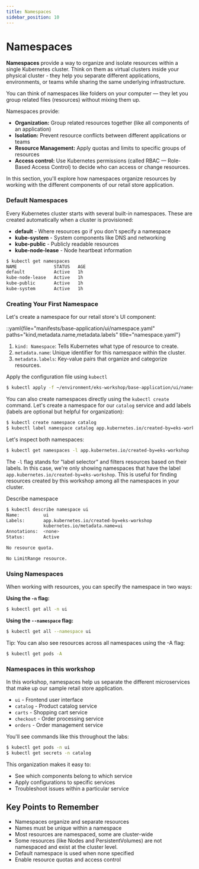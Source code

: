 ```yaml
---
title: Namespaces
sidebar_position: 10
---
```


# Namespaces

**Namespaces** provide a way to organize and isolate resources within a single Kubernetes cluster. Think on them as virtual clusters inside your physical cluster - they help you separate different applications, environments, or teams while sharing the same underlying infrastructure.

You can think of namespaces like folders on your computer — they let you group related files (resources) without mixing them up.

Namespaces provide:
- **Organization:** Group related resources together (like all components of an application)
- **Isolation:** Prevent resource conflicts between different applications or teams
- **Resource Management:** Apply quotas and limits to specific groups of resources
- **Access control:** Use Kubernetes permissions (called RBAC — Role-Based Access Control) to decide who can access or change resources.

In this section, you'll explore how namespaces organize resources by working with the different components of our retail store application.

### Default Namespaces
Every Kubernetes cluster starts with several built-in namespaces. These are created automatically when a cluster is provisioned:

- **default** - Where resources go if you don't specify a namespace
- **kube-system** - System components like DNS and networking
- **kube-public** - Publicly readable resources
- **kube-node-lease** - Node heartbeat information

```bash
$ kubectl get namespaces
NAME              STATUS   AGE
default           Active   1h
kube-node-lease   Active   1h
kube-public       Active   1h
kube-system       Active   1h
```

### Creating Your First Namespace
Let's create a namespace for our retail store's UI component:

::yaml{file="manifests/base-application/ui/namespace.yaml" paths="kind,metadata.name,metadata.labels" title="namespace.yaml"}

1. `kind: Namespace`: Tells Kubernetes what type of resource to create.
2. `metadata.name`: Unique identifier for this namespace within the cluster.
3. `metadata.labels`: Key-value pairs that organize and categorize resources.

Apply the configuration file using `kubectl`
```bash
$ kubectl apply -f ~/environment/eks-workshop/base-application/ui/namespace.yaml
```

You can also create namespaces directly using the `kubectl create` command. Let's create a namespace for our `catalog` service and add labels (labels are optional but helpful for organization):

```bash
$ kubectl create namespace catalog
$ kubectl label namespace catalog app.kubernetes.io/created-by=eks-workshop
```

Let's inspect both namespaces:
```bash
$ kubectl get namespaces -l app.kubernetes.io/created-by=eks-workshop
```

The `-l` flag stands for "label selector" and filters resources based on their labels. In this case, we're only showing namespaces that have the label `app.kubernetes.io/created-by=eks-workshop`. This is useful for finding resources created by this workshop among all the namespaces in your cluster.

Describe namespace
```bash
$ kubectl describe namespace ui
Name:         ui
Labels:       app.kubernetes.io/created-by=eks-workshop
              kubernetes.io/metadata.name=ui
Annotations:  <none>
Status:       Active

No resource quota.

No LimitRange resource.
```

### Using Namespaces
When working with resources, you can specify the namespace in two ways:

**Using the `-n` flag:**
```bash
$ kubectl get all -n ui
```

**Using the `--namespace` flag:**
```bash
$ kubectl get all --namespace ui
```


Tip: You can also see resources across all namespaces using the -A flag:

```bash
$ kubectl get pods -A
```

### Namespaces in this workshop
In this workshop, namespaces help us separate the different microservices that make up our sample retail store application.

- `ui` - Frontend user interface
- `catalog` - Product catalog service
- `carts` - Shopping cart service
- `checkout` - Order processing service
- `orders` - Order management service

You'll see commands like this throughout the labs:
```bash
$ kubectl get pods -n ui
$ kubectl get secrets -n catalog
```

This organization makes it easy to:
* See which components belong to which service
* Apply configurations to specific services
* Troubleshoot issues within a particular service

## Key Points to Remember
* Namespaces organize and separate resources
* Names must be unique within a namespace
* Most resources are namespaced, some are cluster-wide
* Some resources (like Nodes and PersistentVolumes) are not namespaced and exist at the cluster level.
* Default namespace is used when none specified
* Enable resource quotas and access control